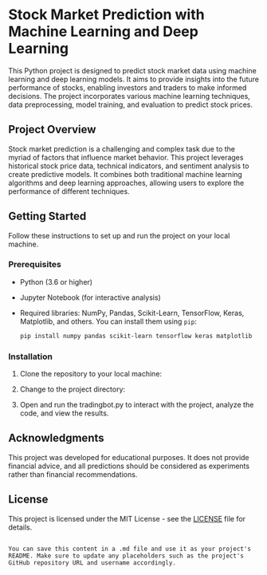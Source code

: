 


# Stock Market Prediction with Machine Learning and Deep Learning

This Python project is designed to predict stock market data using machine learning and deep learning models. It aims to provide insights into the future performance of stocks, enabling investors and traders to make informed decisions. The project incorporates various machine learning techniques, data preprocessing, model training, and evaluation to predict stock prices.

## Project Overview

Stock market prediction is a challenging and complex task due to the myriad of factors that influence market behavior. This project leverages historical stock price data, technical indicators, and sentiment analysis to create predictive models. It combines both traditional machine learning algorithms and deep learning approaches, allowing users to explore the performance of different techniques.

## Getting Started

Follow these instructions to set up and run the project on your local machine.

### Prerequisites

- Python (3.6 or higher)
- Jupyter Notebook (for interactive analysis)
- Required libraries: NumPy, Pandas, Scikit-Learn, TensorFlow, Keras, Matplotlib, and others. You can install them using `pip`:
  
  ```bash
  pip install numpy pandas scikit-learn tensorflow keras matplotlib
  ```

### Installation

1. Clone the repository to your local machine:

  

2. Change to the project directory:


3. Open and run the tradingbot.py to interact with the project, analyze the code, and view the results.



## Acknowledgments

This project was developed for educational purposes. It does not provide financial advice, and all predictions should be considered as experiments rather than financial recommendations.

## License

This project is licensed under the MIT License - see the [LICENSE](LICENSE) file for details.
```

You can save this content in a .md file and use it as your project's README. Make sure to update any placeholders such as the project's GitHub repository URL and username accordingly.
